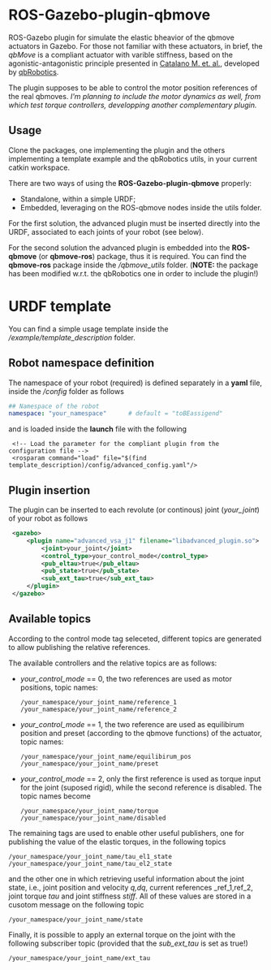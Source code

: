 # ROS-Gazebo-plugin-qbmove
ROS-Gazebo plugin for simulate the elastic bheavior of the qbmove actuators in Gazebo. 
For those not familiar with these actuators, in brief, the *qbMove* is a compliant actuator with varible stiffness, based on the agonistic-antagonistic principle presented in [Catalano M. et. al.](https://ieeexplore.ieee.org/stamp/stamp.jsp?arnumber=5980457), developed by [qbRobotics](https://qbrobotics.com/).

The plugin supposes to be able to control the motor position references of the real qbmoves. 
_I'm planning to include the motor dynamics as well, from which test torque controllers, developping another complementary plugin._

## Usage 
Clone the packages, one implementing the plugin and the others implementing a template example and the qbRobotics utils, in your current catkin workspace.

There are two ways of using the **ROS-Gazebo-plugin-qbmove** properly:
- Standalone, within a simple URDF;
- Embedded, leveraging on the ROS-qbmove nodes inside the utils folder.

For the first solution, the advanced plugin must be inserted directly into the URDF, associated to each joints of your robot (see below).

For the second solution the advanced plugin is embedded into the **ROS-qbmove** (or **qbmove-ros**) package, thus it is required. 
You can find the **qbmove-ros** package inside the _/qbmove_utils_ folder. (**NOTE:** the package has been modified w.r.t. the qbRobotics one in order to include the plugin!)

# URDF template 
You can find a simple usage template inside the _/example/template_description_ folder. 

## Robot namespace definition
The namespace of your robot (required) is defined separately in a **yaml** file, inside the _/config_ folder as follows
   ```yaml
   ## Namespace of the robot
   namespace: "your_namespace"      # default = "toBEassigend"
   ```
and is loaded inside the **launch** file with the following
   ```
  	<!-- Load the parameter for the compliant plugin from the configuration file -->
  	<rosparam command="load" file="$(find template_description)/config/advanced_config.yaml"/>
   ```

## Plugin insertion 
The plugin can be inserted to each revolute (or continous) joint (_your_joint_) of your robot as follows
   ```xml
    <gazebo>
        <plugin name="advanced_vsa_j1" filename="libadvanced_plugin.so">
            <joint>your_joint</joint>
            <control_type>your_control_mode</control_type>
            <pub_eltau>true</pub_eltau>
            <pub_state>true</pub_state>
            <sub_ext_tau>true</sub_ext_tau>
        </plugin>
    </gazebo>
  ```
## Available topics
According to the control mode tag seleceted, different topics are generated to allow publishing the relative references.

The available controllers and the relative topics are as follows:
- _your_control_mode_ == 0, the two references are used as motor positions, topic names:
   ```
   /your_namespace/your_joint_name/reference_1
   /your_namespace/your_joint_name/reference_2
   ```
- _your_control_mode_ == 1, the two reference are used as equilibirum position and preset (according to the qbmove functions) of the actuator, topic names:
   ```
   /your_namespace/your_joint_name/equilibirum_pos
   /your_namespace/your_joint_name/preset
   ```
- _your_control_mode_ == 2, only the first reference is used as torque input for the joint (suposed rigid), while the second reference is disabled. The topic names become
   ```
   /your_namespace/your_joint_name/torque
   /your_namespace/your_joint_name/disabled
   ```

The remaining tags are used to enable other useful publishers, one for publishing the value of the elastic torques, in the following topics
   ```
   /your_namespace/your_joint_name/tau_el1_state
   /your_namespace/your_joint_name/tau_el2_state
   ```
and the other one in which retrieving useful information about the joint state, i.e., joint position and velocity _q,dq_, current references _ref_1,ref_2, joint torque _tau_ and joint stiffness _stiff_. All of these values are stored in a cusotom message on the following topic
   ```
   /your_namespace/your_joint_name/state
   ```
Finally, it is possible to apply an external torque on the joint with the following subscriber topic (provided that the _sub_ext_tau_ is set as true!)
   ```
   /your_namespace/your_joint_name/ext_tau
   ```

